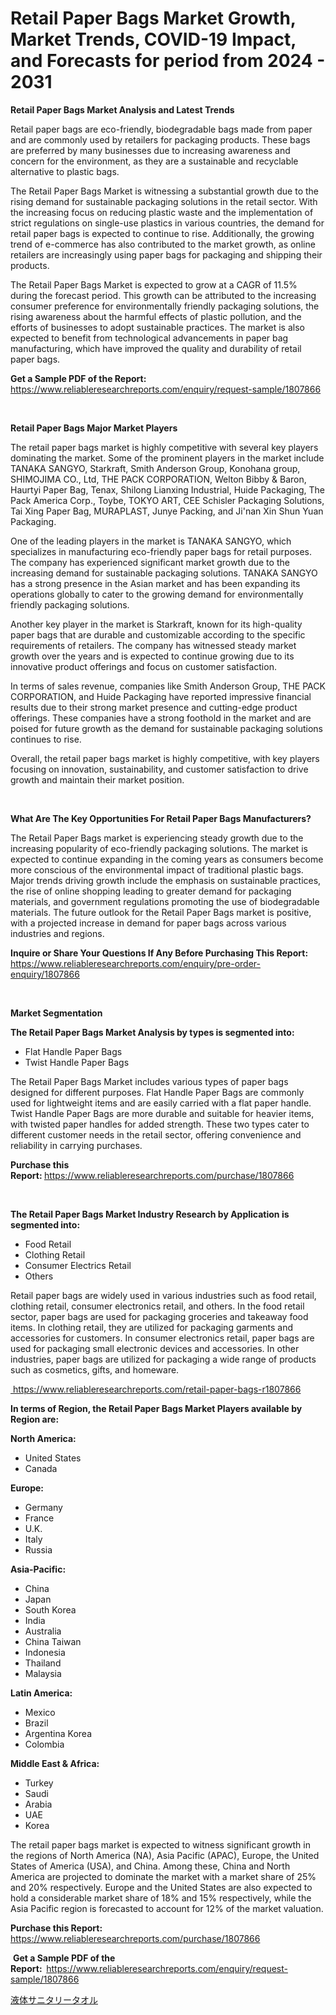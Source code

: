<p><h1>Retail Paper Bags Market Growth, Market Trends, COVID-19 Impact, and Forecasts for period from 2024 - 2031</h1></p><p><strong>Retail Paper Bags Market Analysis and Latest Trends</strong></p>
<p><p>Retail paper bags are eco-friendly, biodegradable bags made from paper and are commonly used by retailers for packaging products. These bags are preferred by many businesses due to increasing awareness and concern for the environment, as they are a sustainable and recyclable alternative to plastic bags.</p><p>The Retail Paper Bags Market is witnessing a substantial growth due to the rising demand for sustainable packaging solutions in the retail sector. With the increasing focus on reducing plastic waste and the implementation of strict regulations on single-use plastics in various countries, the demand for retail paper bags is expected to continue to rise. Additionally, the growing trend of e-commerce has also contributed to the market growth, as online retailers are increasingly using paper bags for packaging and shipping their products.</p><p>The Retail Paper Bags Market is expected to grow at a CAGR of 11.5% during the forecast period. This growth can be attributed to the increasing consumer preference for environmentally friendly packaging solutions, the rising awareness about the harmful effects of plastic pollution, and the efforts of businesses to adopt sustainable practices. The market is also expected to benefit from technological advancements in paper bag manufacturing, which have improved the quality and durability of retail paper bags.</p></p>
<p><strong>Get a Sample PDF of the Report:&nbsp;</strong> <a href="https://www.reliableresearchreports.com/enquiry/request-sample/1807866">https://www.reliableresearchreports.com/enquiry/request-sample/1807866</a></p>
<p>&nbsp;</p>
<p><strong>Retail Paper Bags Major Market Players</strong></p>
<p><p>The retail paper bags market is highly competitive with several key players dominating the market. Some of the prominent players in the market include TANAKA SANGYO, Starkraft, Smith Anderson Group, Konohana group, SHIMOJIMA CO., Ltd, THE PACK CORPORATION, Welton Bibby & Baron, Haurtyi Paper Bag, Tenax, Shilong Lianxing Industrial, Huide Packaging, The Pack America Corp., Toybe, TOKYO ART, CEE Schisler Packaging Solutions, Tai Xing Paper Bag, MURAPLAST, Junye Packing, and Ji'nan Xin Shun Yuan Packaging.</p><p>One of the leading players in the market is TANAKA SANGYO, which specializes in manufacturing eco-friendly paper bags for retail purposes. The company has experienced significant market growth due to the increasing demand for sustainable packaging solutions. TANAKA SANGYO has a strong presence in the Asian market and has been expanding its operations globally to cater to the growing demand for environmentally friendly packaging solutions.</p><p>Another key player in the market is Starkraft, known for its high-quality paper bags that are durable and customizable according to the specific requirements of retailers. The company has witnessed steady market growth over the years and is expected to continue growing due to its innovative product offerings and focus on customer satisfaction.</p><p>In terms of sales revenue, companies like Smith Anderson Group, THE PACK CORPORATION, and Huide Packaging have reported impressive financial results due to their strong market presence and cutting-edge product offerings. These companies have a strong foothold in the market and are poised for future growth as the demand for sustainable packaging solutions continues to rise.</p><p>Overall, the retail paper bags market is highly competitive, with key players focusing on innovation, sustainability, and customer satisfaction to drive growth and maintain their market position.</p></p>
<p>&nbsp;</p>
<p><strong>What Are The Key Opportunities For Retail Paper Bags Manufacturers?</strong></p>
<p><p>The Retail Paper Bags market is experiencing steady growth due to the increasing popularity of eco-friendly packaging solutions. The market is expected to continue expanding in the coming years as consumers become more conscious of the environmental impact of traditional plastic bags. Major trends driving growth include the emphasis on sustainable practices, the rise of online shopping leading to greater demand for packaging materials, and government regulations promoting the use of biodegradable materials. The future outlook for the Retail Paper Bags market is positive, with a projected increase in demand for paper bags across various industries and regions.</p></p>
<p><strong>Inquire or Share Your Questions If Any Before Purchasing This Report:</strong> <a href="https://www.reliableresearchreports.com/enquiry/pre-order-enquiry/1807866">https://www.reliableresearchreports.com/enquiry/pre-order-enquiry/1807866</a></p>
<p>&nbsp;</p>
<p><strong>Market Segmentation</strong></p>
<p><strong>The Retail Paper Bags Market Analysis by types is segmented into:</strong></p>
<p><ul><li>Flat Handle Paper Bags</li><li>Twist Handle Paper Bags</li></ul></p>
<p><p>The Retail Paper Bags Market includes various types of paper bags designed for different purposes. Flat Handle Paper Bags are commonly used for lightweight items and are easily carried with a flat paper handle. Twist Handle Paper Bags are more durable and suitable for heavier items, with twisted paper handles for added strength. These two types cater to different customer needs in the retail sector, offering convenience and reliability in carrying purchases.</p></p>
<p><strong>Purchase this Report:&nbsp;</strong><a href="https://www.reliableresearchreports.com/purchase/1807866">https://www.reliableresearchreports.com/purchase/1807866</a></p>
<p>&nbsp;</p>
<p><strong>The Retail Paper Bags Market Industry Research by Application is segmented into:</strong></p>
<p><ul><li>Food Retail</li><li>Clothing Retail</li><li>Consumer Electrics Retail</li><li>Others</li></ul></p>
<p><p>Retail paper bags are widely used in various industries such as food retail, clothing retail, consumer electronics retail, and others. In the food retail sector, paper bags are used for packaging groceries and takeaway food items. In clothing retail, they are utilized for packaging garments and accessories for customers. In consumer electronics retail, paper bags are used for packaging small electronic devices and accessories. In other industries, paper bags are utilized for packaging a wide range of products such as cosmetics, gifts, and homeware.</p></p>
<p><a href="https://www.reliableresearchreports.com/retail-paper-bags-r1807866">&nbsp;https://www.reliableresearchreports.com/retail-paper-bags-r1807866</a></p>
<p><strong>In terms of Region, the Retail Paper Bags Market Players available by Region are:</strong></p>
<p>
    <p> <strong> North America: </strong>
        <ul>
            <li>United States</li>
            <li>Canada</li>
        </ul>
        </p> 
    <p> <strong> Europe: </strong>
        <ul>
            <li>Germany</li>
            <li>France</li>
            <li>U.K.</li>
            <li>Italy</li>
            <li>Russia</li>
        </ul>
        </p> 
    <p> <strong> Asia-Pacific: </strong>
        <ul>
            <li>China</li>
            <li>Japan</li>
            <li>South Korea</li>
            <li>India</li>
            <li>Australia</li>
            <li>China Taiwan</li>
            <li>Indonesia</li>
            <li>Thailand</li>
            <li>Malaysia</li>
        </ul>
        </p> 
    <p> <strong> Latin America: </strong>
        <ul>
            <li>Mexico</li>
            <li>Brazil</li>
            <li>Argentina Korea</li>
            <li>Colombia</li>
        </ul>
        </p> 
    <p> <strong> Middle East & Africa: </strong>
        <ul>
            <li>Turkey</li>
            <li>Saudi</li>
            <li>Arabia</li>
            <li>UAE</li>
            <li>Korea</li>
        </ul>
    </p>
    </p>
<p><p>The retail paper bags market is expected to witness significant growth in the regions of North America (NA), Asia Pacific (APAC), Europe, the United States of America (USA), and China. Among these, China and North America are projected to dominate the market with a market share of 25% and 20% respectively. Europe and the United States are also expected to hold a considerable market share of 18% and 15% respectively, while the Asia Pacific region is forecasted to account for 12% of the market valuation.</p></p>
<p><strong>Purchase this Report: </strong><a href="https://www.reliableresearchreports.com/purchase/1807866">https://www.reliableresearchreports.com/purchase/1807866</a></p>
<p>&nbsp;<strong>Get a Sample PDF of the Report:&nbsp;&nbsp;</strong><a href="https://www.reliableresearchreports.com/enquiry/request-sample/1807866">https://www.reliableresearchreports.com/enquiry/request-sample/1807866</a></p>
<p><strong></strong></p>
<p><p><a href="https://github.com/CieloStamm/Market-Research-Report-List-1/blob/main/5398654141796.md">液体サニタリータオル</a></p></p>